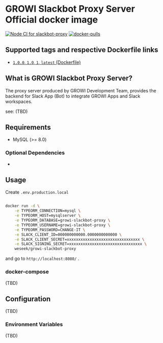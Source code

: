 
GROWI Slackbot Proxy Server Official docker image
==============================================

[![Node CI for slackbot-proxy](https://github.com/weseek/growi/actions/workflows/ci-slackbot-proxy.yml/badge.svg)](https://github.com/weseek/growi/actions/workflows/ci-slackbot-proxy.yml) [![docker-pulls](https://img.shields.io/docker/pulls/weseek/growi-slackbot-proxy.svg)](https://hub.docker.com/r/weseek/growi-slackbot-proxy/)


Supported tags and respective Dockerfile links
------------------------------------------------

* [`1.0.0`, `1.0`, `1`, `latest` (Dockerfile)](https://github.com/weseek/growi/blob/master/docker/Dockerfile)


What is GROWI Slackbot Proxy Server?
----------------------------------

The proxy server produced by GROWI Development Team, provides the backend for Slack App (Bot) to integrate GROWI Apps and Slack workspaces.

see: (TBD)


Requirements
-------------

* MySQL (>= 8.0)

### Optional Dependencies

* 


Usage
-----

Create `.env.production.local`

```
```

```bash
docker run -d \
    -e TYPEORM_CONNECTION=mysql \
    -e TYPEORM_HOST=mysqlserver \
    -e TYPEORM_DATABASE=growi-slackbot-proxy \
    -e TYPEORM_USERNAME=growi-slackbot-proxy \
    -e TYPEORM_PASSWORD=CHANGE-IT \
    -e SLACK_CLIENT_ID=000000000000.0000000000000 \
    -e SLACK_CLIENT_SECRET=xxxxxxxxxxxxxxxxxxxxxxxxxxxxxxxx \
    -e SLACK_SIGNING_SECRET=xxxxxxxxxxxxxxxxxxxxxxxxxxxxxxxx \
    weseek/growi-slackbot-proxy
```

and go to `http://localhost:8080/` .

### docker-compose

(TBD)

Configuration
-----------

(TBD)

### Environment Variables

(TBD)
